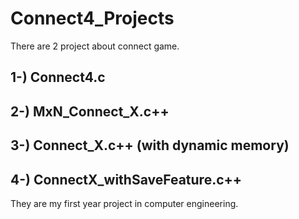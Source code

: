 # Connect4_Projects

There are 2 project about connect game.


## **1-) Connect4.c**

## **2-) MxN_Connect_X.c++**

## **3-) Connect_X.c++ (with dynamic memory)**

## **4-) ConnectX_withSaveFeature.c++**

They are my first year project in computer engineering.

